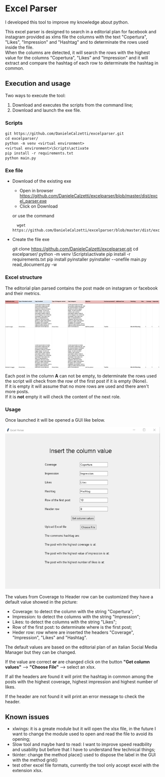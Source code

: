 # Excel Parser

I developed this tool to improve my knowledge about python.

This excel parser is designed to search in a editorial plan for facebook and instagram provided as xlms file the columns with the text "Copertura", "Likes", "Impression" and "Hashtag" and to determinate the rows used inside the file.  
When the columns are detected, it will search the rows with the highest value for the columns "Copertura", "Likes" and "Impression" and it will extract and compare the hashtag of each row to determinate the hashtag in common.  

## Execution and usage

Two ways to execute the tool:

1. Download and executes the scripts from the command line;
2. Download and launch the exe file.

### Scripts

    git https://github.com/DanieleCalzetti/excelparser.git 
    cd excelparser/
    python -m venv <virtual environment>
    <virtual environment>\Scripts\activate
    pip install -r requirements.txt
    python main.py

### Exe file

- Download of the existing exe

  - Open in browser https://github.com/DanieleCalzetti/excelparser/blob/master/dist/excel_parser.exe
  - Click on Download

  or use the command

        wget https://github.com/DanieleCalzetti/excelparser/blob/master/dist/excel_parser.exe

- Create the file exe

    git clone https://github.com/DanieleCalzetti/excelparser.git
    cd excelparser/
    python -m venv <virtual environment>
    <virtual environment>\Scripts\activate
    pip install -r requirements.txt
    pip install pyinstaller
    pyinstaller --onefile main.py read_document.py -w 

### Excel structure

The editorial plan parsed contains the post made on instagram or facebook and their metrics.

![image](editorial_plan.png)

Each post in the column **A** can not be empty, to determinate the rows used the script will check from the row of the first post if it is empty (None).  
If it is empty it will assume that no more rows are used and there aren't more posts.  
If it is **not** empty it will check the content of the next role.

### Usage

Once launched it will be opened a GUI like below.

![image](excelparser_start.png)

The values from Coverage to Header row can be customized they have a default value showed in the picture:

- Coverage: to detect the column with the string "Copertura";
- Impression: to detect the columns with the string "Impression";
- Likes: to detect the columns with the string "Likes";
- Row of the first post: to determinate where is the first post;
- Heder row: row where are inserted the headers "Coverage", "Impression", "Likes" and "Hashtag".

The default values are based on the editorial plan of an italian Social Media Manager but they can be changed.  

If the value are correct **or** are changed click on the button **"Get column values"** --> **"Choose File"** --> select an xlsx.

If all the headers are found it will print the hashtag in common among the posts with the highest coverage, highest impression and highest number of likes.  

If the header are not found it will print an error message to check the header.

## Known issues

- xlwings: it is a greate module but it will open the xlsx file, in the future I want to change the module used to open and read the file to avoid its opening;
- Slow tool and maybe hard to read: I want to improve speed  readbility and usability but before that I have to understand few technical things;
- tkinter: change the method place() used to dispose the label in the GUI with the method grid()
- test other excel file formats, currently the tool only accept excel with the extension xlsx.

